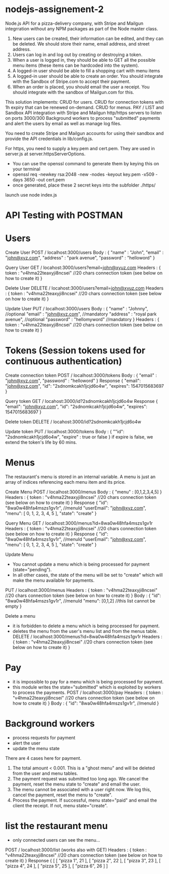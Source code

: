 # nodejs-assignement-2
Node.js API for a pizza-delivery company, with Stripe and Mailgun integrration without any NPM packages as part of the Node master class.

1. New users can be created, their information can be edited, and they can be deleted. We should store their name, email address, and street address.
2. Users can log in and log out by creating or destroying a token.
3. When a user is logged in, they should be able to GET all the possible menu items (these items can be hardcoded into the system). 
4. A logged-in user should be able to fill a shopping cart with menu items
5. A logged-in user should be able to create an order. You should integrate with the Sandbox of Stripe.com to accept their payment. 
6. When an order is placed, you should email the user a receipt. You should integrate with the sandbox of Mailgun.com for this. 

This solution implements:
CRUD for users.
CRUD for connection tokens with 1h expiry that can be renewed on-demand.
CRUD for menus.
PAY / LIST and Sandbox API integration with Stripe and Mailgun
http/https servers to listen on ports 3000/300
Background workers to process "submitted" payments and alert the users by email as well as manage log files.

You need to create Stripe and Mailgun accounts for using their sandbox and provide the API credentials in lib/config.js.

For https, you need to supply a key.pem and cert.pem. They are used in server.js at server.httpsServerOptions.
* You can use the openssl command to generate them by keying this on your terminal
* openssl req -newkey rsa:2048 -new -nodes -keyout key.pem -x509 -days 3650 -out cert.pem
* once generated, place these 2 secret keys into the subfolder ./https/

launch use node index.js

# API Testing with POSTMAN

# Users

Create User
POST / localhost:3000/users
Body : {
	"name"	: "John",
	"email"  : "john@xyz.com",
	"address" : "park avenue",
	"password"  : "helloword"
}

Query User
GET / locahost:3000/users?email=john@xyuz.com
Headers : {
  token : "v4hma22teaxyji8ncsei" //20 chars connection token (see below on how to create it)
}

Delete User
DELETE / locahost:3000/users?email=john@xyuz.com
Headers : {
  token : "v4hma22teaxyji8ncsei" //20 chars connection token (see below on how to create it)
}

Update User
PUT / localhost:3000/users
Body : {
	"name"	: "Johnny",              //optional
	"email"  : "john@xyz.com",       //mandatory
	"address" : "royal park avenue", //optional 
	"password"  : "hellomyword"      //mandatory
}
Headers : {
  token : "v4hma22teaxyji8ncsei" //20 chars connection token (see below on how to create it)
}

# Tokens (Session tokens used for continuous authentication)

Create connection token
POST / localhost:3000/tokens
Body : {
	"email"  : "john@xyz.com",
	"password"  : "helloword"
}
Response
{
    "email": "john@xyz.com",
    "id": "2sdnomkcakh1jcjd6o4w",
    "expires": 1547015683697
}

Query token
GET / locahost:3000/id?2sdnomkcakh1jcjd6o4w
Response
{
    "email": "john@xyz.com",
    "id": "2sdnomkcakh1jcjd6o4w",
    "expires": 1547015683697
}


Delete token
DELETE / locahost:3000/id?2sdnomkcakh1jcjd6o4w

Update token
PUT / localhost:3000/tokens
Body : {
	""id": "2sdnomkcakh1jcjd6o4w",
	"expire" : true or false
}
if expire is false, we extend the token's life by 60 mins.

# Menus
The restaurant's menu is stored in an internal variable. A menu is just an array of indices referencing each menu item and its price.

Create Menu
POST / localhost:3000/menus
Body : {
	"menu"  : [0,1,2,3,4,5] 
}
Headers : {
  token : "v4hma22teaxyji8ncsei" //20 chars connection token (see below on how to create it)
}
Response {
    "id": "8wa0w48hfa4mszs1gv1r", //menuId
    "userEmail": "john@xyz.com",
    "menu": [
        0,
        1,
        2,
        3,
        4,
        5
    ],
    "state": "create"
}

Query Menu
GET / localhost:3000/menus?id=8wa0w48hfa4mszs1gv1r
Headers : {
  token : "v4hma22teaxyji8ncsei" //20 chars connection token (see below on how to create it)
}
Response {
    "id": "8wa0w48hfa4mszs1gv1r", //menuId
    "userEmail": "john@xyz.com",
    "menu": [
        0,
        1,
        2,
        3,
        4,
        5
    ],
    "state": "create"
}

Update Menu
- You cannot update a menu which is being processed for payment (state="pending"). 
- In all other cases, the state of the menu will be set to "create" which will make the menu available for payments.

PUT / localhost:3000/menus
Headers : {
  token : "v4hma22teaxyji8ncsei" //20 chars connection token (see below on how to create it)
}
Body : {
  "id": "8wa0w48hfa4mszs1gv1r", //menuId
   "menu": [0,1,2]              //this list cannot be empty
}

Delete a menu
- it is forbidden to delete a menu which is being processed for payment.
- deletes the menu from the user's menu list and from the menus table.
DELETE / localhost:3000/menus?id=8wa0w48hfa4mszs1gv1r
Headers : {
  token : "v4hma22teaxyji8ncsei" //20 chars connection token (see below on how to create it)
}

# Pay
- it is impossible to pay for a menu which is being processed for payment.
- this module writes the state="submitted" which is exploited by workers to process the payments.
POST / localhost:3000/pay
Headers : {
  token : "v4hma22teaxyji8ncsei" //20 chars connection token (see below on how to create it)
}
Body : {
  "id": "8wa0w48hfa4mszs1gv1r", //menuId
}

# Background workers
- process requests for payment
- alert the user
- update the menu state

There are 4 cases here for payment.
1. The total amount < 0.001. This is a "ghost menu" and will be deleted from the user and menu tables. 
2. The payment request was submitted too long ago. We cancel the payment, reset the menu state to "create" and email the user.
3. The menu cannot be associated with a user right now. We log this, cancel the payment, reset the menu to "create".
4. Process the payment. If successful, menu state="paid" and email the client the receipt. If not, menu state="create".

# list the restaurant menu
- only connected users can see the menu...

POST / localhost:3000/list (works also with GET)
Headers : {
  token : "v4hma22teaxyji8ncsei" //20 chars connection token (see below on how to create it)
}
Response {
[
    [
        "pizza 1",
        21
    ],
    [
        "pizza 2",
        22
    ],
    [
        "pizza 3",
        23
    ],
    [
        "pizza 4",
        24
    ],
    [
        "pizza 5",
        25
    ],
    [
        "pizza 6",
        26
    ]
]
